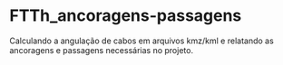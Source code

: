 # FTTh_ancoragens-passagens
Calculando a angulação de cabos em arquivos kmz/kml e relatando as ancoragens e passagens necessárias no projeto.
